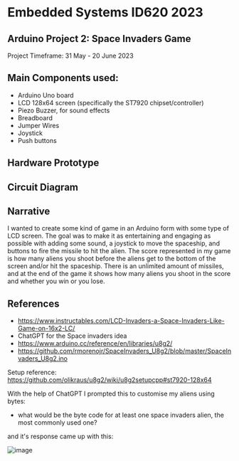 # Embedded Systems ID620 2023

## Arduino Project 2: Space Invaders Game

Project Timeframe: 31 May - 20 June 2023

## Main Components used:

- Arduino Uno board
- LCD 128x64 screen (specifically the ST7920 chipset/controller)
- Piezo Buzzer, for sound effects
- Breadboard
- Jumper Wires
- Joystick 
- Push buttons

## Hardware Prototype

## Circuit Diagram

## Narrative

I wanted to create some kind of game in an Arduino form with some type of LCD screen. The goal was to make it as entertaining and engaging as possible with adding some sound, a joystick to move the spaceship, and buttons to fire the missile to hit the alien. The score represented in my game is how many aliens you shoot before the aliens get to the bottom of the screen and/or hit the spaceship. There is an unlimited amount of missiles, and at the end of the game it shows how many aliens you shoot in the score and whether you win or you lose.

## References

- https://www.instructables.com/LCD-Invaders-a-Space-Invaders-Like-Game-on-16x2-LC/ 
- ChatGPT for the Space invaders idea
- https://www.arduino.cc/reference/en/libraries/u8g2/ 
- https://github.com/rmorenojr/SpaceInvaders_U8g2/blob/master/SpaceInvaders_U8g2.ino

Setup reference: https://github.com/olikraus/u8g2/wiki/u8g2setupcpp#st7920-128x64

With the help of ChatGPT I prompted this to customise my aliens using bytes:

- what would be the byte code for at least one space invaders alien, the most commonly used one?

and it's response came up with this:

![image](https://github.com/Crystalsawers/arduino-space-invaders/assets/87682183/45495ba9-c850-421d-b874-47861e6d471f)
